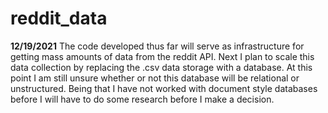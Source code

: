 # reddit_data

**12/19/2021** The code developed thus far will serve as infrastructure for getting mass amounts of data from the reddit API. Next I plan to scale this data collection by replacing the .csv data storage with a database. At this point I am still unsure whether or not this database will be relational or unstructured. Being that I have not worked with document style databases before I will have to do some research before I make a decision.

